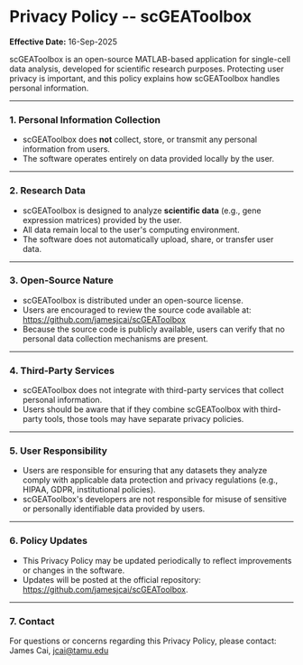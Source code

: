 # Privacy Policy -- scGEAToolbox

**Effective Date:** 16-Sep-2025

scGEAToolbox is an open-source MATLAB-based application for single-cell
data analysis, developed for scientific research purposes. Protecting
user privacy is important, and this policy explains how scGEAToolbox
handles personal information.

------------------------------------------------------------------------

### 1. **Personal Information Collection**

-   scGEAToolbox does **not** collect, store, or transmit any personal
    information from users.
-   The software operates entirely on data provided locally by the
    user.

------------------------------------------------------------------------

### 2. **Research Data**

-   scGEAToolbox is designed to analyze **scientific data** (e.g., gene
    expression matrices) provided by the user.
-   All data remain local to the user's computing environment.
-   The software does not automatically upload, share, or transfer user
    data.

------------------------------------------------------------------------

### 3. **Open-Source Nature**

-   scGEAToolbox is distributed under an open-source license.
-   Users are encouraged to review the source code available at:
    <https://github.com/jamesjcai/scGEAToolbox>
-   Because the source code is publicly available, users can verify that
    no personal data collection mechanisms are present.

------------------------------------------------------------------------

### 4. **Third-Party Services**

-   scGEAToolbox does not integrate with third-party services that
    collect personal information.
-   Users should be aware that if they combine scGEAToolbox with
    third-party tools, those tools may have separate privacy policies.

------------------------------------------------------------------------

### 5. **User Responsibility**

-   Users are responsible for ensuring that any datasets they analyze
    comply with applicable data protection and privacy regulations
    (e.g., HIPAA, GDPR, institutional policies).
-   scGEAToolbox's developers are not responsible for misuse of
    sensitive or personally identifiable data provided by users.

------------------------------------------------------------------------

### 6. **Policy Updates**

-   This Privacy Policy may be updated periodically to reflect
    improvements or changes in the software.
-   Updates will be posted at the official repository:
    <https://github.com/jamesjcai/scGEAToolbox>.

------------------------------------------------------------------------

### 7. **Contact**

For questions or concerns regarding this Privacy Policy, please
contact:
James Cai, jcai@tamu.edu
